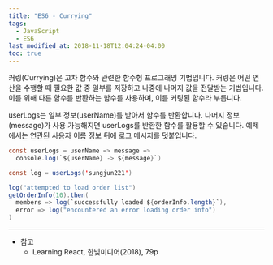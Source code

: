 ```yaml
---
title: "ES6 - Currying"
tags:
  - JavaScript
  - ES6
last_modified_at: 2018-11-18T12:04:24-04:00
toc: true
---
```


커링(Currying)은 고차 함수와 관련한 함수형 프로그래밍 기법입니다. 커링은 어떤 연산을 수행할 때 필요한 값 중 일부를 저장하고 나중에 나머지 값을 전달받는 기법입니다. 이를 위해 다른 함수를 반환하는 함수를 사용하며, 이를 커링된 함수라 부릅니다.

userLogs는 일부 정보(userName)를 받아서 함수를 반환합니다. 나머지 정보(message)가 사용 가능해지면 userLogs를 반환한 함수를 활용할 수 있습니다. 예제에서는 연관된 사용자 이름 정보 뒤에 로그 메시지를 덧붙입니다.

~~~java
const userLogs = userName => message =>
  console.log(`${userName} -> ${message}`)

const log = userLogs('sungjun221')

log("attempted to load order list")
getOrderInfo(10).then(
  members => log(`successfully loaded ${orderInfo.length}`),
  error => log("encountered an error loading order info")
)
~~~

- - -
* 참고
  - Learning React, 한빛미디어(2018), 79p